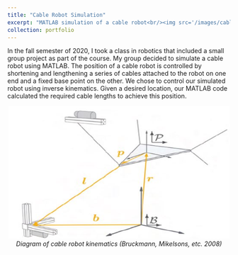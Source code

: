 ```yaml
---
title: "Cable Robot Simulation"
excerpt: "MATLAB simulation of a cable robot<br/><img src='/images/cable_robot_sim.PNG' width='500' height='300'>"
collection: portfolio
---
```

In the fall semester of 2020, I took a class in robotics that included a small group project as part of the course. My group decided to simulate a cable robot using MATLAB. The position of a cable robot is controlled by shortening and lengthening a series of cables attached to the robot on one end and a fixed base point on the other. We chose to control our simulated robot using inverse kinematics. Given a desired location, our MATLAB code calculated the required cable lengths to achieve this position.<br/>
<center><img src ='/images/cable_robot_diag.JPG' width="500" height="300"><br/>
<em>Diagram of cable robot kinematics (Bruckmann, Mikelsons, etc. 2008)</em></center><br/>
